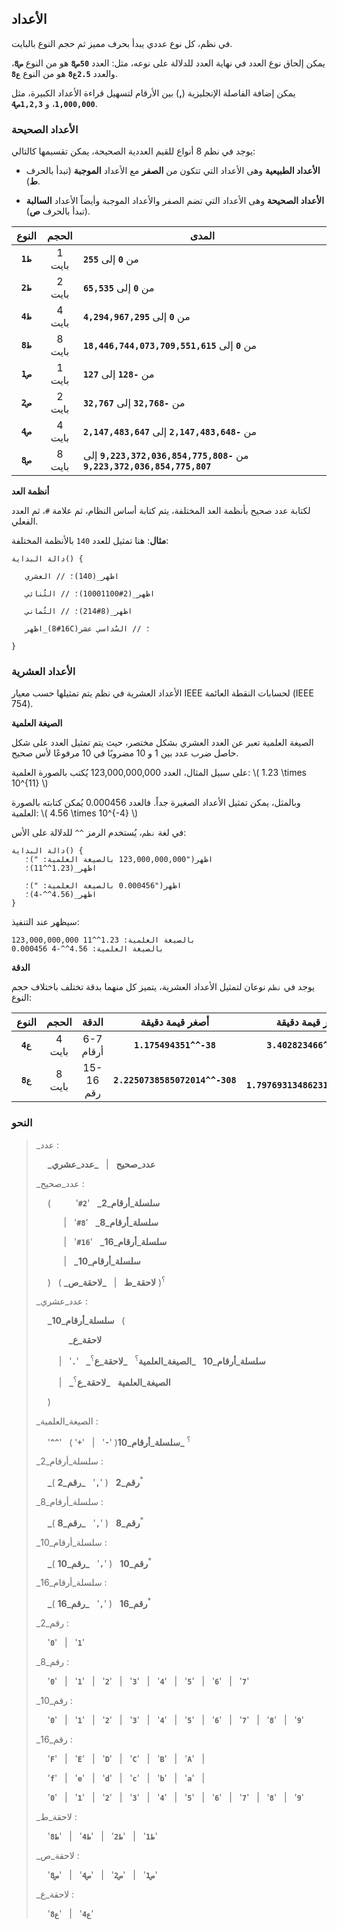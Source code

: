 ## الأعداد

في نظم، كل نوع عددي يبدأ بحرف مميز ثم حجم النوع بالبايت.

يمكن إلحاق نوع العدد في نهاية العدد للدلالة على نوعه، مثل: العدد **`50ص8`** هو من النوع **`ص8`**، والعدد **`2.5ع8`** هو من النوع **`ع8`**.

يمكن إضافة الفاصلة الإنجليزية (**,**) بين الأرقام لتسهيل قراءة الأعداد الكبيرة، مثل **`1,000,000`**، و **`1,2,3ص4`**.

### الأعداد الصحيحة

يوجد في نظم 8 أنواع للقيم العددية الصحيحة، يمكن تقسيمها كالتالي:

- **الأعداد الطبيعية**
  وهى الأعداد التي تتكون من **الصفر** مع الأعداد **الموجبة** (تبدأ بالحرف **ط**).

- **الأعداد الصحيحة**
  وهى الأعداد التي تضم الصفر والأعداد الموجبة وأيضاً الأعداد **السالبة** (تبدأ بالحرف **ص**).

|  النوع   | الحجم  | المدى                                                                   |
| :------: | :----: | ----------------------------------------------------------------------- |
| **`ط1`** | 1 بايت | من **`0`** إلى **`255`**                                                |
| **`ط2`** | 2 بايت | من **`0`** إلى **`65,535`**                                             |
| **`ط4`** | 4 بايت | من **`0`** إلى **`4,294,967,295`**                                      |
| **`ط8`** | 8 بايت | من **`0`** إلى **`18,446,744,073,709,551,615`**                         |
| **`ص1`** | 1 بايت | من **`-128`** إلى **`127`**                                             |
| **`ص2`** | 2 بايت | من **`-32,768`** إلى **`32,767`**                                       |
| **`ص4`** | 4 بايت | من **`-2,147,483,648`** إلى **`2,147,483,647`**                         |
| **`ص8`** | 8 بايت | من **`-9,223,372,036,854,775,808`** إلى **`9,223,372,036,854,775,807`** |

**أنظمة العد**

لكتابة عدد صحيح بأنظمة العد المختلفة، يتم كتابة أساس النظام، ثم علامة `#`، ثم العدد الفعلي.

**مثال**: هنا تمثيل للعدد `140` بالأنظمة المختلفة:

```nazm
دالة البداية() {

   اظهر_(140)؛ // العشري

   اظهر_(2#10001100)؛ // الثُنائي

   اظهر_(8#214)؛ // الثُماني

   اظهر_(16#8C)؛ // السُداسي عشر

}
```

### الأعداد العشرية

الأعداد العشرية في نظم يتم تمثيلها حسب معيار IEEE لحسابات النقطة العائمة (IEEE 754).

**الصيغة العلمية**

الصيغة العلمية تعبر عن العدد العشري بشكل مختصر، حيث يتم تمثيل العدد على شكل حاصل ضرب عدد بين 1 و 10 مضروبًا في 10 مرفوعًا لأس صحيح.

على سبيل المثال، العدد 123,000,000,000 يُكتب بالصورة العلمية: \\( 1.23 \times 10^{11} \\)

وبالمثل، يمكن تمثيل الأعداد الصغيرة جداً. فالعدد 0.000456 يُمكن كتابته بالصورة العلمية: \\( 4.56 \times 10^{-4} \\)

في لغة `نظم`، يُستخدم الرمز `^^` للدلالة على الأس:

```nazm
دالة البداية() {
   اظهر("123,000,000,000 بالصيغة العلمية: ")؛
   اظهر_(1.23^^11)؛

   اظهر("0.000456 بالصيغة العلمية: ")؛
   اظهر_(4.56^^-4)؛
}
```

سيظهر عند التنفيذ:

```shell, rtl
123,000,000,000 بالصيغة العلمية: 1.23^^11
0.000456 بالصيغة العلمية: 4.56^^-4
```

**الدقة**

يوجد في `نظم` نوعان لتمثيل الأعداد العشرية، يتميز كل منهما بدقة تختلف باختلاف حجم النوع:

|  النوع   | الحجم  |   الدقة   |        أصغر قيمة دقيقة         |         أكبر قيمة دقيقة         |
| :------: | :----: | :-------: | :----------------------------: | :-----------------------------: |
| **`ع4`** | 4 بايت | 6-7 أرقام |     **`1.175494351^^-38`**     |     **`3.402823466^^+38`**      |
| **`ع8`** | 8 بايت | 15-16 رقم | **`2.2250738585072014^^-308`** | **` 1.7976931348623158^^+308`** |

### النحو

> \_عدد :
>
> &emsp; **\_عدد_صحيح** &nbsp; \| &nbsp; **\_عدد_عشري**
>
> \_عدد_صحيح :
>
> &emsp; ( &emsp; &emsp; '**`#2`**' &nbsp; **\_سلسلة_أرقام_2**
>
> &emsp; &emsp; &nbsp; \| &nbsp; '**`#8`**' &nbsp; **\_سلسلة_أرقام_8**
>
> &emsp; &emsp; &nbsp; \| &nbsp; '**`#16`**' &nbsp; **\_سلسلة_أرقام_16**
>
> &emsp; &emsp; &nbsp; \| &nbsp; **\_سلسلة_أرقام_10**
>
> &emsp; ) &nbsp; ( **\_لاحقة_ط** &nbsp; \| &nbsp; **\_لاحقة_ص** )<sup>؟</sup>
>
> \_عدد_عشري :
>
> &emsp; **\_سلسلة_أرقام_10** &nbsp; (
>
> &emsp; &emsp; &nbsp; &nbsp; **\_لاحقة_ع**
>
> &emsp; &emsp; \| &nbsp; '**`.`**' &nbsp; **\_سلسلة_أرقام_10** &nbsp; **\_الصيغة_العلمية**<sup>؟</sup> &nbsp; **\_لاحقة_ع**<sup>؟</sup>
>
> &emsp; &emsp; \| &nbsp; **\_الصيغة_العلمية** &nbsp; **\_لاحقة_ع**<sup>؟</sup>
>
> &emsp; )
>
> \_الصيغة_العلمية :
>
> &emsp; '**`^^`**' &nbsp; ( '**`+`**' &nbsp; \| &nbsp; '**`-`**' )<sup>؟</sup> **\_سلسلة_أرقام_10**
>
> \_سلسلة_أرقام_2 :
>
> &emsp; **\_رقم_2** &nbsp; ( '**`,`**' &nbsp; **\_رقم_2** )<sup>\*</sup>
>
> \_سلسلة_أرقام_8 :
>
> &emsp; **\_رقم_8** &nbsp; ( '**`,`**' &nbsp; **\_رقم_8** )<sup>\*</sup>
>
> \_سلسلة_أرقام_10 :
>
> &emsp; **\_رقم_10** &nbsp; ( '**`,`**' &nbsp; **\_رقم_10** )<sup>\*</sup>
>
> \_سلسلة_أرقام_16 :
>
> &emsp; **\_رقم_16** &nbsp; ( '**`,`**' &nbsp; **\_رقم_16** )<sup>\*</sup>
>
> \_رقم_2 :
>
> &emsp; '**`0`**' &nbsp; \| &nbsp; '**`1`**'
>
> \_رقم_8 :
>
> &emsp; '**`0`**' &nbsp; \| &nbsp; '**`1`**' &nbsp; \| &nbsp; '**`2`**' &nbsp; \| &nbsp; '**`3`**' &nbsp; \| &nbsp; '**`4`**' &nbsp; \| &nbsp; '**`5`**' &nbsp; \| &nbsp; '**`6`**' &nbsp; \| &nbsp; '**`7`**'
>
> \_رقم_10 :
>
> &emsp; '**`0`**' &nbsp; \| &nbsp; '**`1`**' &nbsp; \| &nbsp; '**`2`**' &nbsp; \| &nbsp; '**`3`**' &nbsp; \| &nbsp; '**`4`**' &nbsp; \| &nbsp; '**`5`**' &nbsp; \| &nbsp; '**`6`**' &nbsp; \| &nbsp; '**`7`**' &nbsp; \| &nbsp; '**`8`**' &nbsp; \| &nbsp; '**`9`**'
>
> \_رقم_16 :
>
> &emsp; '**`F`**' &nbsp; \| &nbsp; '**`E`**' &nbsp; \| &nbsp; '**`D`**' &nbsp; \| &nbsp; '**`C`**' &nbsp; \| &nbsp; '**`B`**' &nbsp; \| &nbsp; '**`A`**' &nbsp; \| &nbsp;
>
> &emsp; '**`f`**' &nbsp; \| &nbsp; '**`e`**' &nbsp; \| &nbsp; '**`d`**' &nbsp; \| &nbsp; '**`c`**' &nbsp; \| &nbsp; '**`b`**' &nbsp; \| &nbsp; '**`a`**' &nbsp; \| &nbsp;
>
> &emsp; '**`0`**' &nbsp; \| &nbsp; '**`1`**' &nbsp; \| &nbsp; '**`2`**' &nbsp; \| &nbsp; '**`3`**' &nbsp; \| &nbsp; '**`4`**' &nbsp; \| &nbsp; '**`5`**' &nbsp; \| &nbsp; '**`6`**' &nbsp; \| &nbsp; '**`7`**' &nbsp; \| &nbsp; '**`8`**' &nbsp; \| &nbsp; '**`9`**'
>
> \_لاحقة_ط :
>
> &emsp; '**`ط1`**' &nbsp; \| &nbsp; '**`ط2`**' &nbsp; \| &nbsp; '**`ط4`**' &nbsp; \| &nbsp; '**`ط8`**'
>
> \_لاحقة_ص :
>
> &emsp; '**`ص1`**' &nbsp; \| &nbsp; '**`ص2`**' &nbsp; \| &nbsp; '**`ص4`**' &nbsp; \| &nbsp; '**`ص8`**'
>
> \_لاحقة_ع :
>
> &emsp; '**`ع4`**' &nbsp; \| &nbsp; '**`ع8`**'

